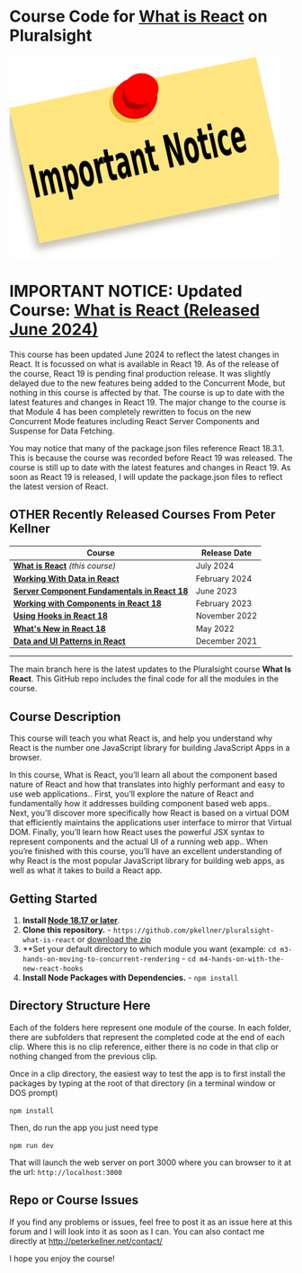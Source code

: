 # Course Code for [What is React](https://pluralsight.com/courses/what-is-react) on Pluralsight

![Update Course Release!](ImportantNotice.png)

# IMPORTANT NOTICE: Updated Course: [What is React (Released June 2024)](https://www.pluralsight.com/library/courses/react-what-is/)

This course has been updated June 2024 to reflect the latest changes in React. It is focussed on what is available in React 19. As of the release
of the course, React 19 is pending final production release. It was slightly delayed due to the new features being added to the Concurrent Mode, but
nothing in this course is affected by that. The course is up to date with the latest features and changes in React 19. The major change to the course is that
Module 4 has been completely rewritten to focus on the new Concurrent Mode features including React Server Components and Suspense for Data Fetching.

You may notice that many of the package.json files reference React 18.3.1. This is because the course was recorded before React 19 was released. 
The course is still up to date with the latest features and changes in React 19.
As soon as React 19 is released, I will update the package.json files to reflect the latest version of React.

## OTHER Recently Released Courses From Peter Kellner

| **Course**                                                                                                                 | Release Date  |
|----------------------------------------------------------------------------------------------------------------------------|---------------|
| **[What is React](https://pluralsight.com/courses/react-what-is/)**  *(this course)*                                       | July 2024     |
| **[Working With Data in React](http://www.pluralsight.com/courses/react-working-data)**                                    | February 2024 |
| **[Server Component Fundamentals in React 18](http://www.pluralsight.com/courses/react-18-server-component-fundamentals)** | June 2023     |
| **[Working with Components in React 18](https://pluralsight.com/courses/react-18-working-components/)**                    | February 2023 |
| **[Using Hooks in React 18](https://pluralsight.com/courses/react-18-using-hooks/)**                                       | November 2022 |
| **[What's New in React 18](https://pluralsight.com/courses/react-18-whats-new/)**                                          | May 2022      |
| **[Data and UI Patterns in React](https://github.com/pkellner/pluralsight-building-essential-ui-data-elements-in-react/)** | December 2021 |

<hr/>

The main branch here is the latest updates to the Pluralsight course <b>What Is React</b>. This GitHub repo includes the final code for all the modules in the course.

## Course Description

This course will teach you what  React is, and help you  understand why React is the number one  JavaScript library for building JavaScript Apps in a browser.

In this course, What is React, you’ll learn all about the component based nature of React and how that translates into highly performant and easy to use web applications.. First, you’ll explore the nature of React and fundamentally how it addresses building component based web apps.. Next, you’ll discover more specifically how React is based on a virtual DOM that efficiently maintains the applications user interface to mirror that Virtual DOM. Finally, you’ll learn how React uses the powerful JSX syntax to represent components and the actual UI of a running web app.. When you’re finished with this course, you’ll have an excellent understanding of why  React is the most popular JavaScript library for building web apps, as well as what it takes to build a React app.

## Getting Started
1. **Install [Node 18.17 or later](https://nodejs.org)**.
2. **Clone this repository.** - `https://github.com/pkellner/pluralsight-what-is-react` or [download the zip](https://github.com/pkellner/pluralsight-what-is-react/archive/main.zip)
3. **Set your default directory to which module you want (example: `cd m3-hands-on-moving-to-concurrent-rendering` - `cd m4-hands-on-with-the-new-react-hooks`
4. **Install Node Packages with Dependencies.** - `npm install`

## Directory Structure Here

Each of the folders here represent one module of the course.  In each folder, there are subfolders that represent the completed code at the end of each clip. Where this is no clip reference, either there is no code in that clip or nothing changed from the previous clip.

Once in a clip directory, the easiest way to test the app is to first install the packages by typing at the root of that directory (in a terminal window or DOS prompt)

`npm install`

Then, do run the app you just need type

`npm run dev`

That will launch the web server on port 3000 where you can browser to it at the url: `http://localhost:3000`


## Repo or Course Issues

If you find any problems or issues, feel free to post it as an issue here at this forum and I will look into it as soon as I can. You can also contact me directly at http://peterkellner.net/contact/ 

I hope you enjoy the course!











